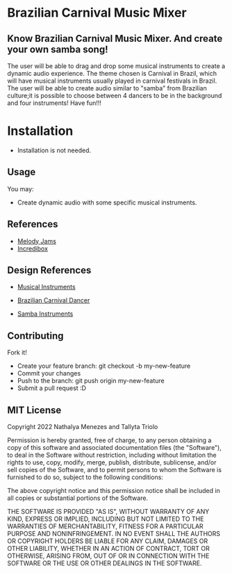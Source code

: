 # Brazilian Carnival Music Mixer
## Know Brazilian Carnival Music Mixer. And create your own samba song!

The user will be able to drag and drop some musical instruments to create a dynamic audio experience. 
The theme chosen is Carnival in Brazil, which will have musical instruments usually played in carnival festivals in Brazil. The user will be able to create audio similar to "samba" from Brazilian culture;it is possible to choose between 4 dancers to be in the background and four instruments!
Have fun!!!

# Installation

- Installation is not needed.

## Usage
You may:

- Create dynamic audio with some specific musical instruments. 

## References
 - [Melody Jams](https://melodyjams.com/https://www.incredibox.com/pt/)
 - [Incredibox](https://www.incredibox.com/pt/)

## Design References 
- [Musical Instruments](https://infograficos.estadao.com.br/public/especiais/carnaval/2016/conheca-os-instrumentos/)

- [Brazilian Carnival Dancer](https://www.freepik.com/free-vector/brazilian-carnival-dancer-collection_6744383.htm?query=carnaval&collectionId=2318&&position=0&from_view=collections)

- [Samba Instruments](https://br.pinterest.com/pin/150589181281664293/)


## Contributing 

Fork it!

- Create your feature branch: git checkout -b my-new-feature
- Commit your changes
- Push to the branch: git push origin my-new-feature
- Submit a pull request :D

## MIT License

Copyright 2022 Nathalya Menezes and Tallyta Triolo

Permission is hereby granted, free of charge, to any person obtaining a copy of this software and associated documentation files (the "Software"), to deal in the Software without restriction, including without limitation the rights to use, copy, modify, merge, publish, distribute, sublicense, and/or sell copies of the Software, and to permit persons to whom the Software is furnished to do so, subject to the following conditions:

The above copyright notice and this permission notice shall be included in all copies or substantial portions of the Software.

THE SOFTWARE IS PROVIDED "AS IS", WITHOUT WARRANTY OF ANY KIND, EXPRESS OR IMPLIED, INCLUDING BUT NOT LIMITED TO THE WARRANTIES OF MERCHANTABILITY, FITNESS FOR A PARTICULAR PURPOSE AND NONINFRINGEMENT. IN NO EVENT SHALL THE AUTHORS OR COPYRIGHT HOLDERS BE LIABLE FOR ANY CLAIM, DAMAGES OR OTHER LIABILITY, WHETHER IN AN ACTION OF CONTRACT, TORT OR OTHERWISE, ARISING FROM, OUT OF OR IN CONNECTION WITH THE SOFTWARE OR THE USE OR OTHER DEALINGS IN THE SOFTWARE.

